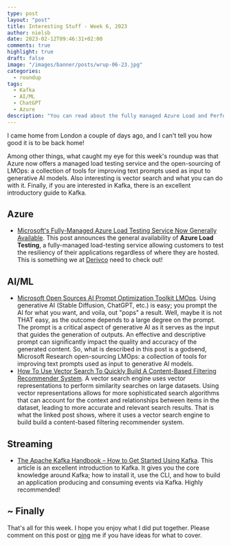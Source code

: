 ```yaml
---
type: post
layout: "post"
title: Interesting Stuff - Week 6, 2023
author: nielsb
date: 2023-02-12T09:46:31+02:00
comments: true
highlight: true
draft: false
image: "/images/banner/posts/wrup-06-23.jpg"
categories:
  - roundup
tags:
  - Kafka
  - AI/ML
  - ChatGPT
  - Azure
description: "You can read about the fully managed Azure Load and Performance testing service. The open sourcing of LMOps: a collection of tools for improving text prompts used as input to generative AI models. Also interesting is vector search, and what you can do with it. Finally if you are interested in Kafka there is an excellent introductory guide to Kafka."
---
```


I came home from London a couple of days ago, and I can't tell you how good it is to be back home!

Among other things, what caught my eye for this week's roundup was that Azure now offers a managed load testing service and the open-sourcing of LMOps: a collection of tools for improving text prompts used as input to generative AI models. Also interesting is vector search and what you can do with it. Finally, if you are interested in Kafka, there is an excellent introductory guide to Kafka.

<!--more-->

## Azure

* [Microsoft's Fully-Managed Azure Load Testing Service Now Generally Available][1]. This post announces the general availability of **Azure Load Testing**, a fully-managed load-testing service allowing customers to test the resiliency of their applications regardless of where they are hosted. This is something we at [Derivco](/derivco) need to check out!

## AI/ML

* [Microsoft Open Sources AI Prompt Optimization Toolkit LMOps][2]. Using generative AI (Stable Diffusion, ChatGPT, etc.) is easy; you prompt the AI for what you want, and voila, out "pops" a result. Well, maybe it is not THAT easy, as the outcome depends to a large degree on the prompt. The prompt is a critical aspect of generative AI as it serves as the input that guides the generation of outputs. An effective and descriptive prompt can significantly impact the quality and accuracy of the generated content. So, what is described in this post is a godsend, Microsoft Research open-sourcing LMOps: a collection of tools for improving text prompts used as input to generative AI models.
* [How To Use Vector Search To Quickly Build A Content-Based Filtering Recommender System][3]. A vector search engine uses vector representations to perform similarity searches on large datasets. Using vector representations allows for more sophisticated search algorithms that can account for the context and relationships between items in the dataset, leading to more accurate and relevant search results. That is what the linked post shows, where it uses a vector search engine to build build a content-based filtering recommender system.

## Streaming

* [The Apache Kafka Handbook – How to Get Started Using Kafka][4]. This article is an excellent introduction to Kafka. It gives you the core knowledge around Kafka; how to install it, use the CLI, and how to build an application producing and consuming events via Kafka. Highly recommended!

## ~ Finally

That's all for this week. I hope you enjoy what I did put together. Please comment on this post or [ping][ma] me if you have ideas for what to cover.

[ma]: mailto:niels.it.berglund@gmail.com
[mp]: https://blog.acolyer.org
[iq]: https://www.infoq.com/
[ew]: http://sqlonice.com/
[re]: http://blog.revolutionanalytics.com
[sqsk]: https://www.sqlskills.com
[mdaveyblog]: https://mdavey.wordpress.com/
[charlblog]: https://charlla.com/

[jovpop]: https://twitter.com/JovanPop_MSFT
[bobw]: https://twitter.com/bobwardms
[revod]: https://twitter.com/revodavid
[lonny]: https://twitter.com/sqL_handLe
[ewtw]: https://twitter.com/sqlOnIce
[buckw]: https://twitter.com/BuckWoodyMSFT
[mattw]: https://twitter.com/matthewwarren
[murba]: https://twitter.com/muratdemirbas
[daveda]: https://twitter.com/davidthecoder
[adcol]: https://twitter.com/adriancolyer
[jesrod]: https://twitter.com/jrdothoughts
[tomaz]: https://twitter.com/tomaz_tsql
[dataart]: https://twitter.com/dataartisans
[luis]: https://twitter.com/luis_de_sousa
[benstop]: https://twitter.com/benstopford
[conflu]: https://twitter.com/confluentinc
[tylert]: https://twitter.com/tyler_treat
[andrewng]: https://twitter.com/AndrewYNg
[lawr]: https://twitter.com/bytezn
[jue]: https://twitter.com/b0rk
[yan]: https://twitter.com/theburningmonk
[danny]: https://twitter.com/g9yuayon
[rmoff]: https://twitter.com/rmoff
[ryansw]: https://twitter.com/ryanswanstrom
[pabloc]: https://twitter.com/pabloc_ds
[mklep]: https://twitter.com/martinkl
[mdavey]: https://twitter.com/matt_davey
[jboner]: https://twitter.com/jboner
[joeduff]: https://twitter.com/funcOfJoe
[charl]: https://twitter.com/charllamprecht
[dbricks]: https://twitter.com/databricks
[adsit]: https://twitter.com/SitnikAdam
[vicky]: https://twitter.com/vickyharp
[dscentral]: https://twitter.com/DataScienceCtrl
[natemc]: https://twitter.com/natemcmaster
[ads]: https://twitter.com/azuredatastudio
[travw]: https://twitter.com/radtravis
[emilk]: https://twitter.com/IsTheArchitect
[netflx]: https://netflixtechblog.com/

[1]: https://www.infoq.com/news/2023/02/azure-load-testing-service-ga
[2]: https://www.infoq.com/news/2023/02/microsoft-lmops-tools/
[3]: https://pub.towardsai.net/how-to-quickly-build-a-content-based-filtering-recommender-system-using-a-vector-database-f6c52d444c94
[4]: https://www.freecodecamp.org/news/apache-kafka-handbook/
